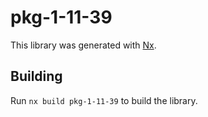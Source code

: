 # pkg-1-11-39

This library was generated with [Nx](https://nx.dev).

## Building

Run `nx build pkg-1-11-39` to build the library.
